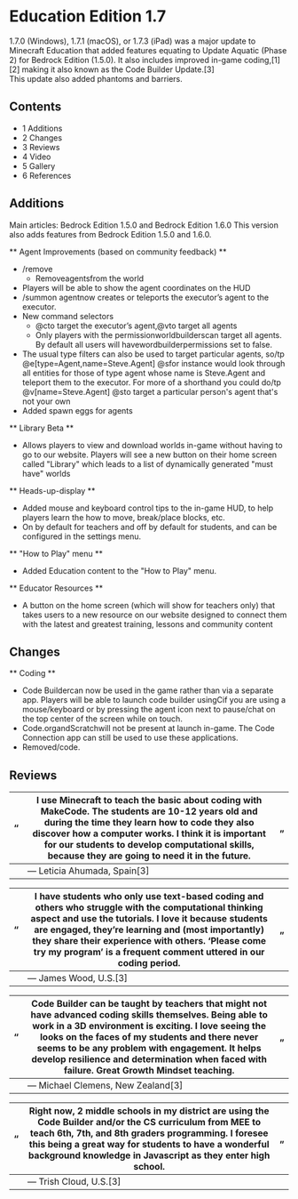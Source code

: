 # Education Edition 1.7
1.7.0 (Windows), 1.7.1 (macOS), or 1.7.3 (iPad) was a major update to Minecraft Education that added features equating to Update Aquatic (Phase 2) for Bedrock Edition (1.5.0). It also includes improved in-game coding,[1][2] making it also known as the Code Builder Update.[3]  
This update also added phantoms and barriers.

## Contents
- 1 Additions
- 2 Changes
- 3 Reviews
- 4 Video
- 5 Gallery
- 6 References

## Additions
Main articles: Bedrock Edition 1.5.0 and Bedrock Edition 1.6.0
This version also adds features from Bedrock Edition 1.5.0 and 1.6.0.

** Agent Improvements (based on community feedback) **
- /remove
	- Removeagentsfrom the world
- Players will be able to show the agent coordinates on the HUD
- /summon agentnow creates or teleports the executor’s agent to the executor.
- New command selectors
	- @cto target the executor’s agent,@vto target all agents
	- Only players with the permissionworldbuilderscan target all agents. By default all users will havewordbuilderpermissions set to false.
- The usual type filters can also be used to target particular agents, so/tp @e[type=Agent,name=Steve.Agent] @sfor instance would look through all entities for those of type agent whose name is Steve.Agent and teleport them to the executor. For more of a shorthand you could do/tp @v[name=Steve.Agent] @sto target a particular person's agent that's not your own
- Added spawn eggs for agents

** Library Beta **
- Allows players to view and download worlds in-game without having to go to our website. Players will see a new button on their home screen called "Library" which leads to a list of dynamically generated "must have" worlds

** Heads-up-display **
- Added mouse and keyboard control tips to the in-game HUD, to help players learn the how to move, break/place blocks, etc.
- On by default for teachers and off by default for students, and can be configured in the settings menu.

** "How to Play" menu **
- Added Education content to the "How to Play" menu.

** Educator Resources **
- A button on the home screen (which will show for teachers only) that takes users to a new resource on our website designed to connect them with the latest and greatest training, lessons and community content

## Changes
** Coding **
- Code Buildercan now be used in the game rather than via a separate app. Players will be able to launch code builder usingCif you are using a mouse/keyboard or by pressing the agent icon next to pause/chat on the top center of the screen while on touch.
- Code.organdScratchwill not be present at launch in-game. The Code Connection app can still be used to use these applications.
- Removed/code.

## Reviews
| “ | I use Minecraft to teach the basic about coding with MakeCode. The students are 10-12 years old and during the time they learn how to code they also discover how a computer works. I think it is important for our students to develop computational skills, because they are going to need it in the future. | „ |
|---|----------------------------------------------------------------------------------------------------------------------------------------------------------------------------------------------------------------------------------------------------------------------------------------------------------------|---|
|   | — Leticia Ahumada, Spain[3]                                                                                                                                                                                                                                                                                    |   |

| “ | I have students who only use text-based coding and others who struggle with the computational thinking aspect and use the tutorials. I love it because students are engaged, they’re learning and (most importantly) they share their experience with others. ‘Please come try my program’ is a frequent comment uttered in our coding period. | „ |
|---|------------------------------------------------------------------------------------------------------------------------------------------------------------------------------------------------------------------------------------------------------------------------------------------------------------------------------------------------|---|
|   | — James Wood, U.S.[3]                                                                                                                                                                                                                                                                                                                          |   |

| “ | Code Builder can be taught by teachers that might not have advanced coding skills themselves. Being able to work in a 3D environment is exciting. I love seeing the looks on the faces of my students and there never seems to be any problem with engagement. It helps develop resilience and determination when faced with failure. Great Growth Mindset teaching. | „ |
|---|----------------------------------------------------------------------------------------------------------------------------------------------------------------------------------------------------------------------------------------------------------------------------------------------------------------------------------------------------------------------|---|
|   | — Michael Clemens, New Zealand[3]                                                                                                                                                                                                                                                                                                                                    |   |

| “ | Right now, 2 middle schools in my district are using the Code Builder and/or the CS curriculum from MEE to teach 6th, 7th, and 8th graders programming. I foresee this being a great way for students to have a wonderful background knowledge in Javascript as they enter high school. | „ |
|---|-----------------------------------------------------------------------------------------------------------------------------------------------------------------------------------------------------------------------------------------------------------------------------------------|---|
|   | — Trish Cloud, U.S.[3]                                                                                                                                                                                                                                                                  |   |

